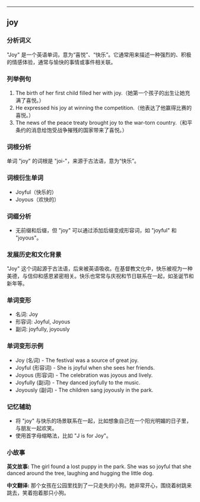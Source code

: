 
---------------
## joy
### 分析词义
"Joy" 是一个英语单词，意为“喜悦”、“快乐”。它通常用来描述一种强烈的、积极的情感体验，通常与愉快的事情或事件相关联。

### 列举例句
1. The birth of her first child filled her with joy.（她第一个孩子的出生让她充满了喜悦。）
2. He expressed his joy at winning the competition.（他表达了他赢得比赛的喜悦。）
3. The news of the peace treaty brought joy to the war-torn country.（和平条约的消息给饱受战争摧残的国家带来了喜悦。）

### 词根分析
单词 "joy" 的词根是 "joi-"，来源于古法语，意为“快乐”。

### 词根衍生单词
- Joyful（快乐的）
- Joyous（欢快的）

### 词缀分析
- 无前缀和后缀，但 "joy" 可以通过添加后缀变成形容词，如 "joyful" 和 "joyous"。

### 发展历史和文化背景
"Joy" 这个词起源于古法语，后来被英语吸收。在基督教文化中，快乐被视为一种美德，与信仰和感恩紧密相关。快乐也常常与庆祝和节日联系在一起，如圣诞节和新年等。

### 单词变形
- 名词: Joy
- 形容词: Joyful, Joyous
- 副词: joyfully, joyously

### 单词变形示例
- Joy (名词) - The festival was a source of great joy.
- Joyful (形容词) - She is joyful when she sees her friends.
- Joyous (形容词) - The celebration was joyous and lively.
- Joyfully (副词) - They danced joyfully to the music.
- Joyously (副词) - The children sang joyously in the park.

### 记忆辅助
- 将 "joy" 与快乐的场景联系在一起，比如想象自己在一个阳光明媚的日子里，与朋友一起欢笑。
- 使用首字母缩略法，比如 "J is for Joy"。

### 小故事
**英文故事:**
The girl found a lost puppy in the park. She was so joyful that she danced around the tree, laughing and hugging the little dog.

**中文翻译:**
那个女孩在公园里找到了一只走失的小狗。她非常开心，围绕着树跳来跳去，笑着抱着那只小狗。

